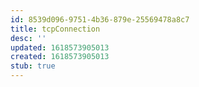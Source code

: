 ```yaml
---
id: 8539d096-9751-4b36-879e-25569478a8c7
title: tcpConnection
desc: ''
updated: 1618573905013
created: 1618573905013
stub: true
---
```


